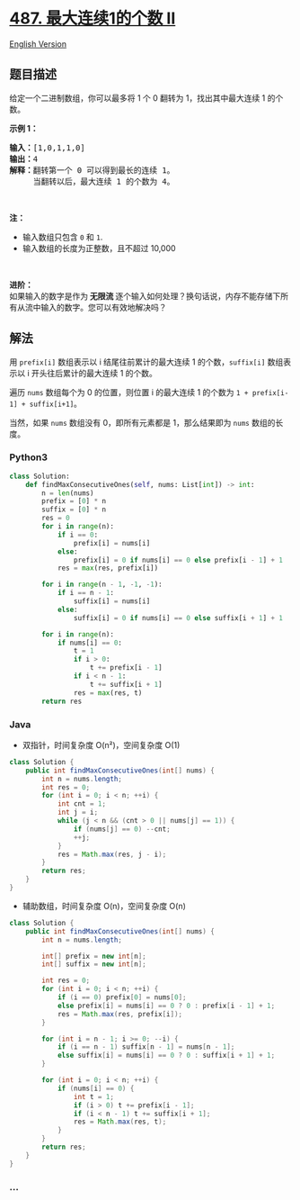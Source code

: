 # [487. 最大连续1的个数 II](https://leetcode-cn.com/problems/max-consecutive-ones-ii)

[English Version](https://cdn.jsdelivr.net/gh/doocs/leetcode@main/solution/0400-0499/0487.Max%20Consecutive%20Ones%20II/README_EN.md)

## 题目描述

<!-- 这里写题目描述 -->

<p>给定一个二进制数组，你可以最多将&nbsp;1 个 0 翻转为 1，找出其中最大连续 1 的个数。</p>

<p><strong>示例 1：</strong></p>

<pre><strong>输入：</strong>[1,0,1,1,0]
<strong>输出：</strong>4
<strong>解释：</strong>翻转第一个 0 可以得到最长的连续 1。
&nbsp;    当翻转以后，最大连续 1 的个数为 4。
</pre>

<p>&nbsp;</p>

<p><strong>注：</strong></p>

<ul>
	<li>输入数组只包含&nbsp;<code>0</code> 和&nbsp;<code>1</code>.</li>
	<li>输入数组的长度为正整数，且不超过 10,000</li>
</ul>

<p>&nbsp;</p>

<p><strong>进阶：</strong><br>
如果输入的数字是作为<strong> 无限流 </strong>逐个输入如何处理？换句话说，内存不能存储下所有从流中输入的数字。您可以有效地解决吗？</p>


## 解法

<!-- 这里可写通用的实现逻辑 -->

用 `prefix[i]` 数组表示以 i 结尾往前累计的最大连续 1 的个数，`suffix[i]` 数组表示以 i 开头往后累计的最大连续 1 的个数。

遍历 `nums` 数组每个为 0 的位置，则位置 i 的最大连续 1 的个数为 `1 + prefix[i-1] + suffix[i+1]`。

当然，如果 `nums` 数组没有 0，即所有元素都是 1，那么结果即为 `nums` 数组的长度。

<!-- tabs:start -->

### **Python3**

<!-- 这里可写当前语言的特殊实现逻辑 -->

```python
class Solution:
    def findMaxConsecutiveOnes(self, nums: List[int]) -> int:
        n = len(nums)
        prefix = [0] * n
        suffix = [0] * n
        res = 0
        for i in range(n):
            if i == 0:
                prefix[i] = nums[i]
            else:
                prefix[i] = 0 if nums[i] == 0 else prefix[i - 1] + 1
            res = max(res, prefix[i])

        for i in range(n - 1, -1, -1):
            if i == n - 1:
                suffix[i] = nums[i]
            else:
                suffix[i] = 0 if nums[i] == 0 else suffix[i + 1] + 1

        for i in range(n):
            if nums[i] == 0:
                t = 1
                if i > 0:
                    t += prefix[i - 1]
                if i < n - 1:
                    t += suffix[i + 1]
                res = max(res, t)
        return res
```

### **Java**

<!-- 这里可写当前语言的特殊实现逻辑 -->

- 双指针，时间复杂度 O(n²)，空间复杂度 O(1)

```java
class Solution {
    public int findMaxConsecutiveOnes(int[] nums) {
        int n = nums.length;
        int res = 0;
        for (int i = 0; i < n; ++i) {
            int cnt = 1;
            int j = i;
            while (j < n && (cnt > 0 || nums[j] == 1)) {
                if (nums[j] == 0) --cnt;
                ++j;
            }
            res = Math.max(res, j - i);
        }
        return res;
    }
}
```

- 辅助数组，时间复杂度 O(n)，空间复杂度 O(n)

```java
class Solution {
    public int findMaxConsecutiveOnes(int[] nums) {
        int n = nums.length;

        int[] prefix = new int[n];
        int[] suffix = new int[n];

        int res = 0;
        for (int i = 0; i < n; ++i) {
            if (i == 0) prefix[0] = nums[0];
            else prefix[i] = nums[i] == 0 ? 0 : prefix[i - 1] + 1;
            res = Math.max(res, prefix[i]);
        }

        for (int i = n - 1; i >= 0; --i) {
            if (i == n - 1) suffix[n - 1] = nums[n - 1];
            else suffix[i] = nums[i] == 0 ? 0 : suffix[i + 1] + 1;
        }

        for (int i = 0; i < n; ++i) {
            if (nums[i] == 0) {
                int t = 1;
                if (i > 0) t += prefix[i - 1];
                if (i < n - 1) t += suffix[i + 1];
                res = Math.max(res, t);
            }
        }
        return res;
    }
}
```

### **...**

```

```

<!-- tabs:end -->
